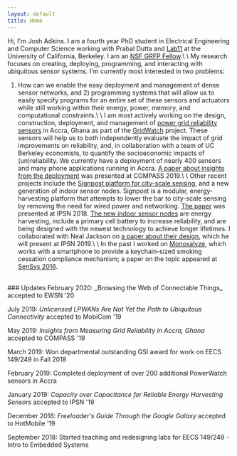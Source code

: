 ```yaml
---
layout: default
title: Home
---
```


Hi, I'm Josh Adkins. I am a fourth year PhD student in 
Electrical Engineering and Computer Science working with 
Prabal Dutta and [Lab11](http://lab11.eecs.berkeley.edu) at the 
University of California, Berkeley.
I am an [NSF GRFP Fellow](https://www.nsfgrfp.org).\\
\\
My research focuses on creating, deploying, programming, and interacting with 
ubiquitous sensor systems. I'm currently most interested in two problems:
1) How can we enable the easy deployment and management of dense sensor
networks, and 2) programming systems that will allow us to easily specify programs
for an entire set of these sensors and actuators while still working within
their energy, power, memory, and computational constraints.\\
\\
I am most actively working on the design, construction, deployment, and management
of [power grid reliability sensors](github.com/lab11/plugwatch) in Accra, Ghana as part of the [GridWatch](grid.watch) project.
These sensors will help us to both independently evaluate the impact of grid 
improvements on reliability, and, in collaboration with a team of UC Berkeley economists, 
to quantify the socioeconomic impacts of (un)reliability. We currently
have a deployment of nearly 400 sensors and many phone applications running in Accra. [A paper about insights from the 
deployment](https://joshuaadkins.com/publications/compass19.pdf) was presented at COMPASS 2019.\\
\\
Other recent projects include the
[Signpost platform for city-scale sensing](github.com/lab11/signpost), 
and a new generation of indoor sensor nodes.
Signpost is a modular, energy-harvesting platform that attempts to 
lower the bar to city-scale sensing by removing
the need for wired power and networking. 
[The paper](https://lab11.eecs.berkeley.edu/content/pubs/adkins18signpost.pdf) was presented at IPSN 2018.
[The new indoor sensor nodes](github.com/lab11/permamote) are
energy harvesting, include a primary cell battery to increase reliability, 
and are being designed with the newest technology to achieve longer
lifetimes. I collaborated with Neal Jackson on [a paper about their design](https://lab11.eecs.berkeley.edu/content/pubs/jackson19capacity), which he will present at IPSN 2019.\\
\\
In the past I worked on [Monoxalyze](github.com/lab11/monoxalyze), 
which works with a smartphone 
to provide a keychain-sized smoking cessation compliance mechanism; a paper
on the topic appeared at [SenSys 2016](https://lab11.eecs.berkeley.edu/content/pubs/adkins16monoxalyze.pdf).<br/>
<br/>   
### Updates
February 2020: _Browsing the Web of Connectable Things_ accepted to EWSN '20

July 2019: _Unlicensed LPWANs Are Not Yet the Path to Ubiquitous Connectivity_ accepted to MobiCom '19

May 2019: _Insights from Measuring Grid Reliability in Accra, Ghana_ accepted to COMPASS '19 

March 2019: Won departmental outstanding GSI award for work on EECS 149/249 in Fall 2018

February 2019: Completed deployment of over 200 additional PowerWatch sensors in Accra

January 2019: _Capacity over Capacitance for Reliable Energy Harvesting Sensors_ accepted to IPSN '19

December 2018: _Freeloader's Guide Through the Google Galaxy_ accepted to HotMobile '19

September 2018: Started teaching and redesigning labs for EECS 149/249 - Intro to Embedded Systems
